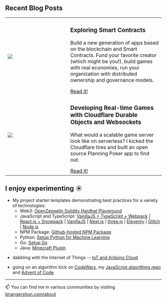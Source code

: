 ## Recent Blog Posts

<table>
  <tr>
    <td width="40%">
      <img src="https://www.briangershon.com/blog/exploring-smart-contracts/slice.jpeg" />
    </td>
    <td width="60%">
      <h3>Exploring Smart Contracts</h3>
      <p>Build a new generation of apps based on the blockchain and Smart Contracts. Fund your favorite creator (which might be you!), build games with real economies, run your organization with distributed ownership and governance models.</p>
      <a href="https://www.briangershon.com/blog/exploring-smart-contracts/">Read it!</a>
    </td>
  </tr>
  <tr>
    <td width="40%">
      <img src="https://www.briangershon.com/blog/developing-real-time-games-with-cloudflare-durable-objects-and-websockets/slice.jpeg" />
    </td>
    <td width="60%">
      <h3>Developing Real-time Games with Cloudflare Durable Objects and Websockets</h3>
      <p>What would a scalable game server look like on serverless? I kicked the Cloudflare tires and built an open source Planning Poker app to find out.</p>
      <a href="https://www.briangershon.com/blog/developing-real-time-games-with-cloudflare-durable-objects-and-websockets/">Read it!</a>
    </td>
  </tr>

</table>

## I enjoy experimenting ☀️

- My project starter templates demonstrating best practices for a variety of technologies:
  - Web3: [OpenZeppelin Solidity Hardhat Playground](https://github.com/briangershon/openzeppelin-solidity-hardhat-playground)
  - JavaScript and TypeScript: [VanillaJS + TypeScript + Webpack](https://github.com/briangershon/typescript-webpack-starter) | [React.js + Snowpack](https://github.com/briangershon/react-minimal) | [VanillaJS](https://github.com/briangershon/vanilla-js-minimal) | [Next.js](https://github.com/briangershon/nextjs-starter) | [three.js](https://github.com/briangershon/threejs-minimal) | [Eleventy](https://github.com/briangershon/eleventy-minimal) | [Glitch](https://github.com/briangershon/glitch-minimal) | [Node.js](https://github.com/briangershon/nodejs-minimal)
  - NPM Package: [Github-hosted NPM Package](https://github.com/briangershon/npm-package-minimal)
  - Python: [Setup Python for Machine Learning](https://github.com/briangershon/setup-python-for-machine-learning)
  - Go: [Setup Go](https://github.com/briangershon/setup-go)
  - Java: [Minecraft Plugin](https://github.com/briangershon/minecraft-plugin)

<!-- - running Serverless. My growing list of [website bookmarks](https://www.briangershon.com/bookmarks/) is a serverless service which accepts URLs and then generates metadata and primary images for those sites. Bookmarks are rendered on my [Eleventy-based](https://www.briangershon.com/blog/choose-your-own-adventure-with-eleventy/) blog.

- writing my own do-it-yourself animations -- [UFOs](https://briangershon.github.io/ufo/) | [Animated billboard](https://marbles.briangershon.com/)

- toying with Slack bots -- [FaunaDB](https://github.com/briangershon/team-rotation-faunadb) persistence (for a Slackbot project) -->

- dabbling with the Internet of Things -- [IoT and Arduino Cloud](https://www.briangershon.com/blog/arduino-iot-explore-kit-getting-started-air-quality-sunrise-sunset/)

<!-- - creating tools and Github Actions -- used in my starter templates (mentioned above) and nice for running [cron jobs](https://github.com/briangershon/github-actions-cron) too -->

- going on an algorithm kick on [CodeWars](https://www.codewars.com/users/briangershon), my [JavaScript algorithms repo](https://github.com/briangershon/algorithms-in-javascript) and [Advent of Code](https://adventofcode.com/)

---

📫 You can find me in various communities by visiting [briangershon.com/about](https://www.briangershon.com/about/)
